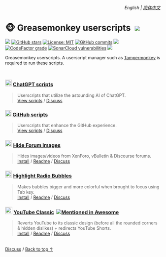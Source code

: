 <div align="right">
    <h6>
        <picture>
            <source type="image/svg+xml" media="(prefers-color-scheme: dark)" srcset="https://cdn.jsdelivr.net/gh/adamlui/userscripts@latest/media/images/icons/earth/white/icon32.svg">
            <img height=14 src="https://cdn.jsdelivr.net/gh/adamlui/userscripts@latest/media/images/icons/earth/black/icon32.svg">
        </picture>
        &nbsp;English |
        <a href="https://github.com/adamlui/userscripts/blob/master/docs/zh-cn#readme">简体中文</a>
    </h6>
</div>

# 🐵 Greasemonkey userscripts &nbsp;[![](https://img.shields.io/twitter/url/http/shields.io.svg?style=social)](https://twitter.com/intent/tweet?text=Just%20discovered%20these%20epic%20userscripts!&url=https://github.com/adamlui/userscripts&hashtags=greasemonkey,userscripts,javascript)

![](https://img.shields.io/badge/Users-200,000+-blue?logo=weightsandbiases&logoColor=white&labelColor=464646&style=for-the-badge)
[![GitHub stars](https://img.shields.io/github/stars/adamlui/userscripts?label=Stars&logo=github&logoColor=white&labelColor=464646&color=af68ff&style=for-the-badge)](https://github.com/adamlui/userscripts/stargazers)
[![License: MIT](https://img.shields.io/badge/License-MIT-orange.svg?logo=internetarchive&logoColor=white&labelColor=464646&style=for-the-badge)](https://github.com/adamlui/userscripts/blob/master/LICENSE.md)
[![GitHub commits](https://img.shields.io/github/commit-activity/m/adamlui/userscripts?label=Commits&logo=github&logoColor=white&labelColor=464646&color=7bb7fc&style=for-the-badge)](https://github.com/adamlui/userscripts/commits)
![](https://img.shields.io/badge/Clones-7.3K/month-869da0?logo=github&logoColor=white&labelColor=464646&style=for-the-badge)
[![CodeFactor grade](https://img.shields.io/codefactor/grade/github/adamlui/userscripts?label=Code+Quality&logo=codefactor&logoColor=white&labelColor=464646&color=b5fc7b&style=for-the-badge)](https://www.codefactor.io/repository/github/adamlui/userscripts)
[![SonarCloud vulnerabilities](https://img.shields.io/badge/dynamic/json?url=https%3A%2F%2Fsonarcloud.io%2Fapi%2Fmeasures%2Fcomponent%3Fcomponent%3Dadamlui_userscripts%26metricKeys%3Dvulnerabilities&query=%24.component.measures.0.value&style=for-the-badge&logo=sonarcloud&logoColor=white&labelColor=464646&label=Vulnerabilities&color=gold)](https://sonarcloud.io/component_measures?metric=new_vulnerabilities&id=adamlui_userscripts)
<img src="https://img.shields.io/badge/jsDelivr_Requests-1,700,000+/month-2bbbd8.svg?logo=jsdelivr&logoColor=white&labelColor=464646&style=for-the-badge">

Greasemonkey userscripts. A userscript manager such as [Tampermonkey](https://www.tampermonkey.net/) is required to run these scripts.

<img height=10px width="100%" src="https://cdn.jsdelivr.net/gh/adamlui/userscripts@latest/media/images/separators/gradient-aqua.png">

### <picture><source media="(prefers-color-scheme: dark)" srcset="https://i.imgur.com/RduASbD.png"><img width=21 src="https://raw.githubusercontent.com/adamlui/userscripts/master/chatgpt/media/icons/openai-favicon64.png"></picture> [ChatGPT scripts](../chatgpt)

> Userscripts that utilize the astounding AI of ChatGPT.
<br>[View scripts](https://github.com/adamlui/userscripts/tree/master/chatgpt) /
[Discuss](https://github.com/adamlui/userscripts/discussions)

### <img width=20 src="https://cdn.jsdelivr.net/gh/adamlui/userscripts@latest/media/images/icons/github/icon32.png"> [GitHub scripts](../github)

> Userscripts that enhance the GitHub experience.
<br>[View scripts](https://github.com/adamlui/userscripts/tree/master/github) /
[Discuss](https://github.com/adamlui/userscripts/discussions)

### <picture><source media="(prefers-color-scheme: dark)" srcset="https://cdn.jsdelivr.net/gh/adamlui/userscripts@latest/hide-forum-images/media/images/icons/private-eye/white/icon32.png"><img width=22 src="https://cdn.jsdelivr.net/gh/adamlui/userscripts@latest/hide-forum-images/media/images/icons/private-eye/black/icon32.png"></picture> [Hide Forum Images](../hide-forum-images)

> Hides images/videos from XenForo, vBulletin & Discourse forums.
<br>[Install](https://greasyfork.org/scripts/12639) /
[Readme](https://github.com/adamlui/userscripts/tree/master/hide-forum-images#readme) /
[Discuss](https://github.com/adamlui/userscripts/discussions)

### <img width=22 src="https://cdn.jsdelivr.net/gh/adamlui/userscripts@latest/highlight-radio-bubbles/media/images/icons/radio-bubble/icon32.png"> [Highlight Radio Bubbles](../highlight-radio-bubbles)

> Makes bubbles bigger and more colorful when brought to focus using Tab key.
<br>[Install](https://greasyfork.org/scripts/26311) /
[Readme](https://github.com/adamlui/userscripts/tree/master/highlight-radio-bubbles#readme) /
[Discuss](https://github.com/adamlui/userscripts/discussions)

### <img src="https://i.imgur.com/9vzrMBf.png" width=23> [YouTube Classic](../youtube-classic) &nbsp;<a href="https://github.com/awesome-scripts/awesome-userscripts#youtube"><img alt="Mentioned in Awesome" src="https://media.ytclassic.com/images/badges/awesome/mentioned-in/rounded-badge.svg?latest"></a>

> Reverts YouTube to its classic design (before all the rounded corners & hidden dislikes) + redirects YouTube Shorts.
<br>[Install](https://greasyfork.org/scripts/456132) /
[Readme](https://github.com/adamlui/userscripts/tree/master/youtube-classic#readme) /
[Discuss](https://github.com/adamlui/userscripts/discussions)

<img height=6px width="100%" src="https://cdn.jsdelivr.net/gh/adamlui/userscripts@latest/media/images/separators/gradient-aqua.png">

<a href="https://github.com/adamlui/userscripts/discussions">Discuss</a> /
<a href="#english--简体中文">Back to top ↑</a>
